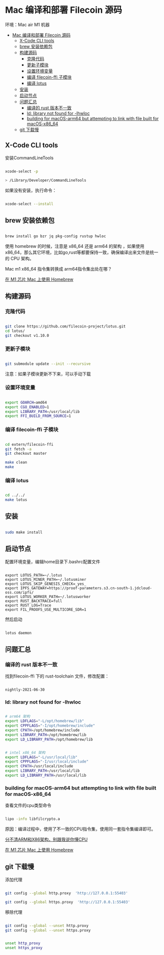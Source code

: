 # Mac 编译和部署 Filecoin 源码

环境：Mac air M1 机器

- [Mac 编译和部署 Filecoin 源码](#mac-编译和部署-filecoin-源码)
  - [X-Code CLI tools](#x-code-cli-tools)
  - [brew 安装依赖包](#brew-安装依赖包)
  - [构建源码](#构建源码)
    - [克隆代码](#克隆代码)
    - [更新子模块](#更新子模块)
    - [设置环境变量](#设置环境变量)
    - [编译 filecoin-ffi 子模块](#编译-filecoin-ffi-子模块)
    - [编译 lotus](#编译-lotus)
  - [安装](#安装)
  - [启动节点](#启动节点)
  - [问题汇总](#问题汇总)
    - [编译的 rust 版本不一致](#编译的-rust-版本不一致)
    - [ld: library not found for -lhwloc](#ld-library-not-found-for--lhwloc)
    - [building for macOS-arm64 but attempting to link with file built for macOS-x86_64](#building-for-macos-arm64-but-attempting-to-link-with-file-built-for-macos-x86_64)
  - [git 下载慢](#git-下载慢)


## X-Code CLI tools

安装CommandLineTools

```bash

xcode-select -p

> /Library/Developer/CommandLineTools

```

如果没有安装，执行命令：

```bash

xcode-select --install

```


## brew 安装依赖包

```bash

brew install go bzr jq pkg-config rustup hwloc

```

 使用 homebrew 的时候，注意是 x86_64 还是 arm64 的架构 ，如果使用x86_64，那么其它环境，比如go,rust等都要保持一致，确保编译出来文件是统一的 CPU 架构。

 Mac m1 x86_64 指令集转换成 arm64指令集出处在哪？

[在 M1 芯片 Mac 上使用 Homebrew](https://zhuanlan.zhihu.com/p/335634215)


## 构建源码

### 克隆代码

```bash

git clone https://github.com/filecoin-project/lotus.git
cd lotus/
git checkout v1.10.0

```

### 更新子模块

```bash

git submodule update --init --recursive

```

注意：如果子模块更新不下来，可以手动下载

### 设置环境变量

```bash

export GOARCH=amd64
export CGO_ENABLED=1
export LIBRARY_PATH=/usr/local/lib
export FFI_BUILD_FROM_SOURCE=1

```

### 编译 filecoin-ffi 子模块

```bash

cd extern/filecoin-ffi
git fetch -a
git checkout master

make clean
make

```

### 编译 lotus

```bash

cd ../../
make lotus

```

## 安装

 ```bash

sudo make install

 ```

## 启动节点

配置环境变量，编辑home目录下.bashrc配置文件

```.bashrc

export LOTUS_PATH=~/.lotus
export LOTUS_MINER_PATH=~/.lotusminer
export LOTUS_SKIP_GENESIS_CHECK=_yes_
export IPFS_GATEWAY=https://proof-parameters.s3.cn-south-1.jdcloud-oss.com/ipfs/
export LOTUS_WORKER_PATH=~/.lotusworker
export RUST_BACKTRACE=full
export RUST_LOG=Trace
export FIL_PROOFS_USE_MULTICORE_SDR=1

```

然后启动

```bash

lotus daemon 

```

## 问题汇总


###  编译的 rust 版本不一致

找到filecoin-ffi 下的 rust-toolchain 文件，修改配置：

```

nightly-2021-06-30

```


### ld: library not found for -lhwloc


```bash

# arm64 架构
export LDFLAGS="-L/opt/homebrew/lib"
export CPPFLAGS="-I/opt/homebrew/include"
export CPATH=/opt/homebrew/include
export LIBRARY_PATH=/opt/homebrew/lib
export LD_LIBRARY_PATH=/opt/homebrew/lib

```

```bash

# intel x86_64 架构
export LDFLAGS="-L/usr/local/lib"
export CPPFLAGS="-I/usr/local/include"
export CPATH=/usr/local/include
export LIBRARY_PATH=/usr/local/lib
export LD_LIBRARY_PATH=/usr/local/lib

```

### building for macOS-arm64 but attempting to link with file built for macOS-x86_64

查看文件的cpu类型命令

```bash

lipo -info libfilcrypto.a

```

原因：编译过程中，使用了不一致的CPU指令集，使用同一套指令集编译即可。

[分不清ARM和X86架构，别跟我说你懂CPU](https://zhuanlan.zhihu.com/p/21266987)

[在 M1 芯片 Mac 上使用 Homebrew](https://zhuanlan.zhihu.com/p/335634215)


## git 下载慢


添加代理

```bash

git config --global http.proxy  'http://127.0.0.1:55403'

git config --global https.proxy  'http://127.0.0.1:55403'

```

移除代理

```bash

git config --global --unset http.proxy
git config --global --unset https.proxy

```

```bash

unset http_proxy
unset https_proxy

```

